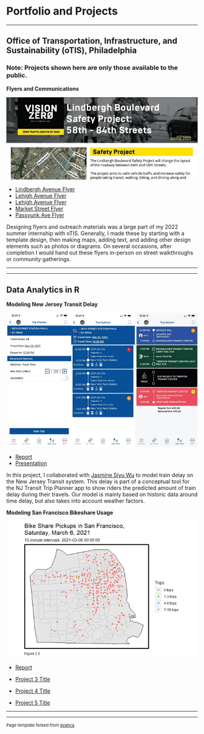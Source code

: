 # Portfolio and Projects

---

## Office of Transportation, Infrastructure, and Sustainability (oTIS), Philadelphia
### Note: Projects shown here are only those available to the public.

**Flyers and Communications**

<img src="images/lindbergh_flyer.jpg?raw=true"/>

- [Lindbergh Avenue Flyer](/Lindbergh_Flyer.pdf)
- [Lehigh Avenue Flyer](/pdf/Lehigh_Flyer.pdf)
- [Lehigh Avenue Flyer](/pdf/Lehigh_Flyer.pdf)
- [Market Street Flyer](/pdf/Lehigh_Flyer.pdf)
- [Passyunk Ave Flyer](/pdf/Lehigh_Flyer.pdf)

Designing flyers and outreach materials was a large part of my 2022 summer internship with oTIS. Generally, I made these by starting with a template design, then making maps, adding text, and adding other design elements such as photos or diagrams. On several occasions, after completion I would hand out these flyers in-person on street walkthroughs or community gatherings.

---


---

## Data Analytics in R

**Modeling New Jersey Transit Delay**

<img src="images/njtransit_app.jpg?raw=true"/>

- [Report](/pdf/MUSA508_Final_Project4_Wu-Yoo.html)
- [Presentation](/pdf/Wu_Yoo_Final_Presentation.pdf)

In this project, I collaborated with [Jasmine Siyu Wu](https://www.linkedin.com/in/jasmine-siyu-wu-6567b7194/) to model train delay on the New Jersey Transit system. This delay is part of a conceptual tool for the NJ Transit Trip Planner app to show riders the predicted amount of train delay during their travels. Our model is mainly based on historic data around time delay, but also takes into account weather factors.

**Modeling San Francisco Bikeshare Usage**

<img src="images/bikeshare_gif.gif?raw=true"/>

- [Report](/pdf/ZoeYoo_Ch8_HW.html)


- [Project 3 Title](http://example.com/)
- [Project 4 Title](http://example.com/)
- [Project 5 Title](http://example.com/)

---




---
<p style="font-size:11px">Page template forked from <a href="https://github.com/evanca/quick-portfolio">evanca</a></p>
<!-- Remove above link if you don't want to attibute -->
